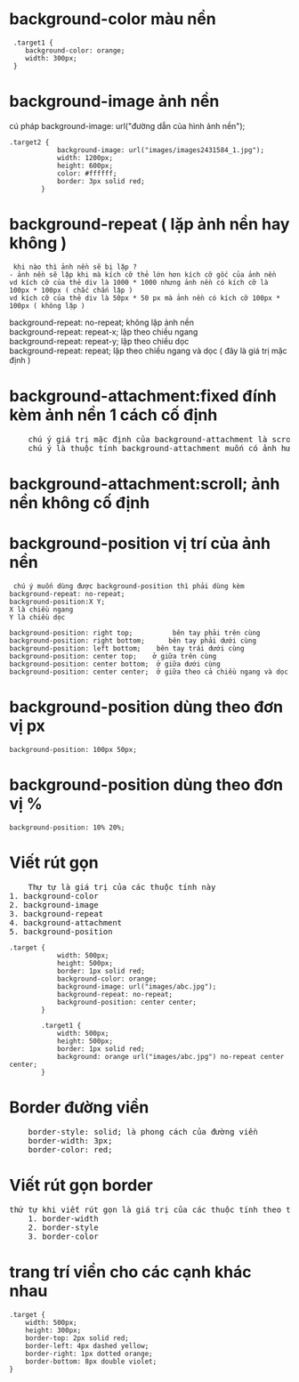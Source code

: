 # background-color màu nền
```
 .target1 {
    background-color: orange;
    width: 300px;
 }
```
# background-image ảnh nền
cú pháp background-image: url("đường dẫn của hình ảnh nền");
```
.target2 {
            background-image: url("images/images2431584_1.jpg");
            width: 1200px;
            height: 600px;
            color: #ffffff;
            border: 3px solid red;
        }
```
# background-repeat ( lặp ảnh nền hay không )
```
 khi nào thì ảnh nền sẽ bị lặp ?
- ảnh nền sẽ lặp khi mà kích cỡ thẻ lớn hơn kích cỡ gốc của ảnh nền 
vd kích cỡ của thẻ div là 1000 * 1000 nhưng ảnh nền có kích cỡ là 100px * 100px ( chắc chắn lặp )
vd kích cỡ của thẻ div là 50px * 50 px mà ảnh nền có kích cỡ 100px * 100px ( không lặp )
```
background-repeat: no-repeat; không lặp ảnh nền   
background-repeat: repeat-x; lặp theo chiều ngang   
background-repeat: repeat-y; lặp theo chiều dọc   
background-repeat: repeat; lặp theo chiều ngang và dọc ( đây là giá trị mặc định )   
#  background-attachment:fixed đính kèm ảnh nền 1 cách cố định
<pre>
    chú ý giá trị mặc định của background-attachment là scroll
    chú ý là thuộc tính background-attachment muốn có ảnh hưởng background-repeat: no-repeat;
</pre>
# background-attachment:scroll; ảnh nền không cố định
# background-position vị trí của ảnh nền
```
 chú ý muốn dùng được background-position thì phải dùng kèm background-repeat: no-repeat;
background-position:X Y;
X là chiều ngang 
Y là chiều dọc

background-position: right top;          bên tay phải trên cùng 
background-position: right bottom;      bên tay phải dưới cùng
background-position: left bottom;    bên tay trái dưới cùng
background-position: center top;    ở giữa trên cùng
background-position: center bottom;  ở giữa dưới cùng
background-position: center center;  ở giữa theo cả chiều ngang và dọc
```
# background-position dùng theo đơn vị px
```
background-position: 100px 50px;
```
# background-position dùng theo đơn vị %
```
background-position: 10% 20%;
```
# Viết rút gọn
<pre>
    Thự tự là giá trị của các thuộc tính này
1. background-color
2. background-image
3. background-repeat
4. background-attachment
5. background-position
</pre>

```
.target {
            width: 500px;
            height: 500px;
            border: 1px solid red;
            background-color: orange;
            background-image: url("images/abc.jpg");
            background-repeat: no-repeat;
            background-position: center center;
        }

        .target1 {
            width: 500px;
            height: 500px;
            border: 1px solid red;
            background: orange url("images/abc.jpg") no-repeat center center;
        }
```

# <h1>Border đường viền</h1>
<pre>
    border-style: solid; là phong cách của đường viền
    border-width: 3px;
    border-color: red;
</pre>
#  <h1>Viết rút gọn border </h1>
<pre>thứ tự khi viết rút gọn là giá trị của các thuộc tính theo thứ tự :
    1. border-width 
    2. border-style
    3. border-color
</pre>
# trang trí viền cho các cạnh khác nhau
```
.target {
    width: 500px;
    height: 300px;
    border-top: 2px solid red;
    border-left: 4px dashed yellow;
    border-right: 1px dotted orange;
    border-bottom: 8px double violet;
}
```